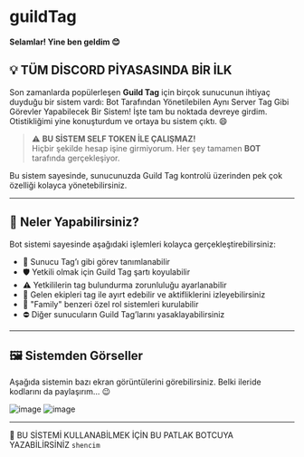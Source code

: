# guildTag
**Selamlar! Yine ben geldim 😊**

## 💡 TÜM DİSCORD PİYASASINDA BİR İLK

Son zamanlarda popülerleşen **Guild Tag** için birçok sunucunun ihtiyaç duyduğu bir sistem vardı: Bot Tarafından Yönetilebilen Aynı Server Tag Gibi Görevler Yapabilecek Bir Sistem! İşte tam bu noktada devreye girdim. Otistikliğimi yine konuşturdum ve ortaya bu sistem çıktı. 😄

> ⚠️ **BU SİSTEM SELF TOKEN İLE ÇALIŞMAZ!**  
> Hiçbir şekilde hesap işine girmiyorum. Her şey tamamen **BOT** tarafında gerçekleşiyor.

Bu sistem sayesinde, sunucunuzda Guild Tag kontrolü üzerinden pek çok özelliği kolayca yönetebilirsiniz.

---

## 🎯 Neler Yapabilirsiniz?

Bot sistemi sayesinde aşağıdaki işlemleri kolayca gerçekleştirebilirsiniz:

- 🔖 Sunucu Tag’ı gibi görev tanımlanabilir  
- 🛡️ Yetkili olmak için Guild Tag şartı koyulabilir  
- ⚠️ Yetkililerin tag bulundurma zorunluluğu ayarlanabilir  
- 👥 Gelen ekipleri tag ile ayırt edebilir ve aktifliklerini izleyebilirsiniz  
- 🧩 "Family" benzeri özel rol sistemleri kurulabilir  
- ⛔ Diğer sunucuların Guild Tag’larını yasaklayabilirsiniz  

---

## 🖼️ Sistemden Görseller

Aşağıda sistemin bazı ekran görüntülerini görebilirsiniz. Belki ileride kodlarını da paylaşırım... 😉

![image](https://github.com/user-attachments/assets/5dfff79a-c0f9-4b18-8902-3119cb216904)
![image](https://github.com/user-attachments/assets/92612421-e1d3-47b4-b031-38fa8ffbd95e)

---

💬 BU SİSTEMİ KULLANABİLMEK İÇİN BU PATLAK BOTCUYA YAZABİLİRSİNİZ `shencim`
